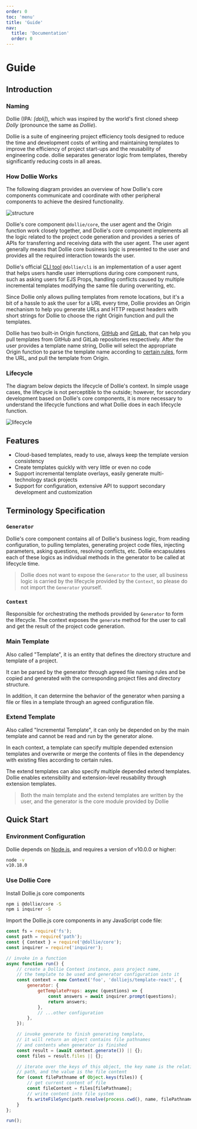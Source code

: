```yaml
---
order: 0
toc: 'menu'
title: 'Guide'
nav:
  title: 'Documentation'
  order: 0
---
```


# Guide

## Introduction

### Naming

Dollie (IPA: *[dɒli]*), which was inspired by the world's first cloned sheep *Dolly* (pronounce the same as *Dollie*).

Dollie is a suite of engineering project efficiency tools designed to reduce the time and development costs of writing and maintaining templates to improve the efficiency of project start-ups and the reusability of engineering code. dollie separates generator logic from templates, thereby significantly reducing costs in all areas.

### How Dollie Works

The following diagram provides an overview of how Dollie's core components communicate and coordinate with other peripheral components to achieve the desired functionality.

![structure](/public/images/structure.png)

Dollie's core component `@dollie/core`, the user agent and the Origin function work closely together, and Dollie's core component implements all the logic related to the project code generation and provides a series of APIs for transferring and receiving data with the user agent. The user agent generally means that Dollie core business logic is presented to the user and provides all the required interaction towards the user.

Dollie's official [CLI tool](/en-US/ecosystem/cli) `@dollie/cli` is an implementation of a user agent that helps users handle user interruptions during core component runs, such as asking users for EJS Props, handling conflicts caused by multiple incremental templates modifying the same file during overwriting, etc.

Since Dollie only allows pulling templates from remote locations, but it's a bit of a hassle to ask the user for a URL every time, Dollie provides an Origin mechanism to help you generate URLs and HTTP request headers with short strings for Dollie to choose the right Origin function and pull the templates.

Dollie has two built-in Origin functions, [GitHub](https://github.com/dolliejs/dollie/blob/master/packages/@dollie/origins/src/handlers/github.ts) and [GitLab](https://github.com/dolliejs/dollie/blob/master/packages/@dollie/origins/src/handlers/gitlab.ts), that can help you pull templates from GitHub and GitLab repositories respectively. After the user provides a template name string, Dollie will select the appropriate Origin function to parse the template name according to [certain rules](/zh-CN/guide/basic#模板名称解析规则), form the URL, and pull the template from Origin.

### Lifecycle

The diagram below depicts the lifecycle of Dollie's context. In simple usage cases, the lifecycle is not perceptible to the outside; however, for secondary development based on Dollie's core components, it is more necessary to understand the lifecycle functions and what Dollie does in each lifecycle function.

![lifecycle](/public/images/lifecycle.png)

## Features

- Cloud-based templates, ready to use, always keep the template version consistency
- Create templates quickly with very little or even no code
- Support incremental template overlays, easily generate multi-technology stack projects
- Support for configuration, extensive API to support secondary development and customization

## Terminology Specification

### `Generator`

Dollie's core component contains all of Dollie's business logic, from reading configuration, to pulling templates, generating project code files, injecting parameters, asking questions, resolving conflicts, etc. Dollie encapsulates each of these logics as individual methods in the generator to be called at lifecycle time.

> Dollie does not want to expose the `Generator` to the user, all business logic is carried by the lifecycle provided by the `Context`, so please do not import the `Generator` yourself.

### `Context`

Responsible for orchestrating the methods provided by `Generator` to form the lifecycle. The context exposes the `generate` method for the user to call and get the result of the project code generation.

### Main Template

Also called "Template", it is an entity that defines the directory structure and template of a project.

It can be parsed by the generator through agreed file naming rules and be copied and generated with the corresponding project files and directory structure.

In addition, it can determine the behavior of the generator when parsing a file or files in a template through an agreed configuration file.

### Extend Template

Also called "Incremental Template", it can only be depended on by the main template and cannot be read and run by the generator alone.

In each context, a template can specify multiple depended extension templates and overwrite or merge the contents of files in the dependency with existing files according to certain rules.

The extend templates can also specify multiple depended extend templates. Dollie enables extensibility and extension-level reusability through extension templates.

> Both the main template and the extend templates are written by the user, and the generator is the core module provided by Dollie

## Quick Start

### Environment Configuration

Dollie depends on [Node.js](https://nodejs.org/en/download/), and requires a version of v10.0.0 or higher:

```bash
node -v
v10.18.0
```

### Use Dollie Core

Install Dollie.js core components

```bash
npm i @dollie/core -S
npm i inquirer -S
```

Import the Dollie.js core components in any JavaScript code file:

```javascript
const fs = require('fs');
const path = require('path');
const { Context } = require('@dollie/core');
const inquirer = require('inquirer');

// invoke in a function
async function run() {
	// create a Dollie Context instance, pass project name,
	// the template to be used and generator configuration into it
	const context = new Context('foo', 'dolliejs/template-react', {
		generator: {
			getTemplateProps: async (questions) => {
	        	const answers = await inquirer.prompt(questions);
	        	return answers;
	        },
	        // ...other configuration
		},
	});

	// invoke generate to finish generating template,
	// it will return an object contains file pathnames
	// and contents when generator is finished
	const result = (await context.generate()) || {};
	const files = result.files || {};

	// iterate over the keys of this object, the key name is the relative
	// path, and the value is the file content
	for (const filePathname of Object.keys(files)) {
		// get current content of file
		const fileContent = files[filePathname];
		// write content into file system
		fs.writeFileSync(path.resolve(process.cwd(), name, filePathname), fileContent);
	}
};

run();
```
